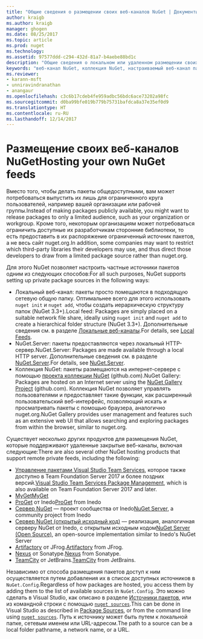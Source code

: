 ```yaml
---
title: "Общие сведения о размещении своих веб-каналов NuGet | Документы Майкрософт"
author: kraigb
ms.author: kraigb
manager: ghogen
ms.date: 08/25/2017
ms.topic: article
ms.prod: nuget
ms.technology: 
ms.assetid: 97577ddd-c294-432d-81a7-b4aebe88bd1c
description: "Общие сведения о локальном или удаленном размещении своих веб-каналов пакетов NuGet или коллекций."
keywords: "веб-канал NuGet, коллекция NuGet, настраиваемый веб-канал пакетов, NuGet.Server"
ms.reviewer:
- karann-msft
- unniravindranathan
- anangaur
ms.openlocfilehash: c3c6b17cdeb4fe959adbc56bdc6ace73202a98fc
ms.sourcegitcommit: d0ba99bfe019b779b75731bafdca8a37e35ef0d9
ms.translationtype: HT
ms.contentlocale: ru-RU
ms.lasthandoff: 12/14/2017
---
```

# <a name="hosting-your-own-nuget-feeds"></a><span data-ttu-id="55bbc-104">Размещение своих веб-каналов NuGet</span><span class="sxs-lookup"><span data-stu-id="55bbc-104">Hosting your own NuGet feeds</span></span>

<span data-ttu-id="55bbc-105">Вместо того, чтобы делать пакеты общедоступными, вам может потребоваться выпустить их лишь для ограниченного круга пользователей, например вашей организации или рабочей группы.</span><span class="sxs-lookup"><span data-stu-id="55bbc-105">Instead of making packages publicly available, you might want to release packages to only a limited audience, such as your organization or workgroup.</span></span> <span data-ttu-id="55bbc-106">Кроме того, некоторым организациям может потребоваться ограничить доступные их разработчикам сторонние библиотеки, то есть предоставить в их распоряжение ограниченный источник пакетов, а не весь сайт nuget.org.</span><span class="sxs-lookup"><span data-stu-id="55bbc-106">In addition, some companies may want to restrict which third-party libraries their developers may use, and thus direct those developers to draw from a limited package source rather than nuget.org.</span></span>

<span data-ttu-id="55bbc-107">Для этого NuGet позволяет настроить частные источники пакетов одним из следующих способов:</span><span class="sxs-lookup"><span data-stu-id="55bbc-107">For all such purposes, NuGet supports setting up private package sources in the following ways:</span></span>

- <span data-ttu-id="55bbc-108">Локальный веб-канал: пакеты просто помещаются в подходящую сетевую общую папку. Оптимальнее всего для этого использовать `nuget init` и `nuget add`, чтобы создать иерархическую структуру папок (NuGet 3.3+).</span><span class="sxs-lookup"><span data-stu-id="55bbc-108">Local feed: Packages are simply placed on a suitable network file share, ideally using `nuget init` and `nuget add` to create a hierarchical folder structure (NuGet 3.3+).</span></span> <span data-ttu-id="55bbc-109">Дополнительные сведения см. в разделе [Локальные веб-каналы](../hosting-packages/local-feeds.md).</span><span class="sxs-lookup"><span data-stu-id="55bbc-109">For details, see [Local Feeds](../hosting-packages/local-feeds.md).</span></span>
- <span data-ttu-id="55bbc-110">NuGet.Server: пакеты предоставляются через локальный HTTP-сервер.</span><span class="sxs-lookup"><span data-stu-id="55bbc-110">NuGet.Server: Packages are made available through a local HTTP server.</span></span> <span data-ttu-id="55bbc-111">Дополнительные сведения см. в разделе [NuGet.Server](../hosting-packages/NuGet-Server.md).</span><span class="sxs-lookup"><span data-stu-id="55bbc-111">For details, see [NuGet.Server](../hosting-packages/NuGet-Server.md).</span></span>
- <span data-ttu-id="55bbc-112">Коллекция NuGet: пакеты размещаются на интернет-сервере с помощью [проекта коллекции NuGet](https://github.com/NuGet/NuGetGallery#build-and-run-the-gallery-in-arbitrary-number-easy-steps) (github.com).</span><span class="sxs-lookup"><span data-stu-id="55bbc-112">NuGet Gallery: Packages are hosted on an Internet server using the [NuGet Gallery Project](https://github.com/NuGet/NuGetGallery#build-and-run-the-gallery-in-arbitrary-number-easy-steps) (github.com).</span></span> <span data-ttu-id="55bbc-113">Коллекция NuGet позволяет управлять пользователями и предоставляет такие функции, как расширенный пользовательский веб-интерфейс, позволяющий искать и просматривать пакеты с помощью браузера, аналогично nuget.org.</span><span class="sxs-lookup"><span data-stu-id="55bbc-113">NuGet Gallery provides user management and features such as an extensive web UI that allows searching and exploring packages from within the browser, similar to nuget.org.</span></span>

<span data-ttu-id="55bbc-114">Существует несколько других продуктов для размещения NuGet, которые поддерживают удаленные закрытые веб-каналы, включая следующие:</span><span class="sxs-lookup"><span data-stu-id="55bbc-114">There are also several other NuGet hosting products that support remote private feeds, including the following:</span></span>

- <span data-ttu-id="55bbc-115">[Управление пакетами Visual Studio Team Services](https://www.visualstudio.com/docs/package/nuget/publish), которое также доступно в Team Foundation Server 2017 и более поздних версий.</span><span class="sxs-lookup"><span data-stu-id="55bbc-115">[Visual Studio Team Services Package Management](https://www.visualstudio.com/docs/package/nuget/publish), which is also available on Team Foundation Server 2017 and later.</span></span>
- [<span data-ttu-id="55bbc-116">MyGet</span><span class="sxs-lookup"><span data-stu-id="55bbc-116">MyGet</span></span>](http://myget.org)
- <span data-ttu-id="55bbc-117">[ProGet](http://inedo.com/proget) от Inedo</span><span class="sxs-lookup"><span data-stu-id="55bbc-117">[ProGet](http://inedo.com/proget) from Inedo</span></span>
- <span data-ttu-id="55bbc-118">[Сервер NuGet](http://nugetserver.net/) — проект сообщества от Inedo</span><span class="sxs-lookup"><span data-stu-id="55bbc-118">[NuGet Server](http://nugetserver.net/), a community project from Inedo</span></span>
- <span data-ttu-id="55bbc-119">[Сервер NuGet (открытый исходный код)](http://nuget-server.net) — реализация, аналогичная серверу NuGet от Inedo, с открытым исходным кодом</span><span class="sxs-lookup"><span data-stu-id="55bbc-119">[NuGet Server (Open Source)](http://nuget-server.net), an open-source implementation similar to Inedo's NuGet Server</span></span>
- <span data-ttu-id="55bbc-120">[Artifactory](https://www.jfrog.com/artifactory/) от JFrog.</span><span class="sxs-lookup"><span data-stu-id="55bbc-120">[Artifactory](https://www.jfrog.com/artifactory/) from JFrog.</span></span>
- <span data-ttu-id="55bbc-121">[Nexus](http://www.sonatype.org/nexus/) от Sonatype.</span><span class="sxs-lookup"><span data-stu-id="55bbc-121">[Nexus](http://www.sonatype.org/nexus/) from Sonatype.</span></span>
- <span data-ttu-id="55bbc-122">[TeamCity](https://www.jetbrains.com/teamcity/) от JetBrains.</span><span class="sxs-lookup"><span data-stu-id="55bbc-122">[TeamCity](https://www.jetbrains.com/teamcity/) from JetBrains.</span></span>

<span data-ttu-id="55bbc-123">Независимо от способа размещения пакетов доступ к ним осуществляется путем добавления их в список доступных источников в `NuGet.Config`.</span><span class="sxs-lookup"><span data-stu-id="55bbc-123">Regardless of how packages are hosted, you access them by adding them to the list of available sources in `NuGet.Config`.</span></span> <span data-ttu-id="55bbc-124">Это можно сделать в Visual Studio, как описано в разделе [Источники пакетов](../tools/package-manager-ui.md#package-sources), или из командной строки с помощью [`nuget sources`](../tools/cli-ref-sources.md).</span><span class="sxs-lookup"><span data-stu-id="55bbc-124">This can be done in Visual Studio as described in [Package Sources](../tools/package-manager-ui.md#package-sources), or from the command line using [`nuget sources`](../tools/cli-ref-sources.md).</span></span> <span data-ttu-id="55bbc-125">Путь к источнику может быть путем к локальной папке, сетевым именем или URL-адресом.</span><span class="sxs-lookup"><span data-stu-id="55bbc-125">The path to a source can be a local folder pathname, a network name, or a URL.</span></span>
